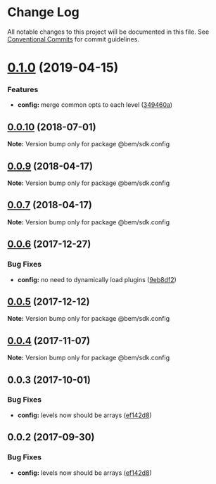 # Change Log

All notable changes to this project will be documented in this file.
See [Conventional Commits](https://conventionalcommits.org) for commit guidelines.

# [0.1.0](https://github.com/bem/bem-sdk/compare/@bem/sdk.config@0.0.10...@bem/sdk.config@0.1.0) (2019-04-15)


### Features

* **config:** merge common opts to each level ([349460a](https://github.com/bem/bem-sdk/commit/349460a))





<a name="0.0.10"></a>
## [0.0.10](https://github.com/bem/bem-sdk/compare/@bem/sdk.config@0.0.9...@bem/sdk.config@0.0.10) (2018-07-01)




**Note:** Version bump only for package @bem/sdk.config

<a name="0.0.9"></a>
## [0.0.9](https://github.com/bem/bem-sdk/compare/@bem/sdk.config@0.0.7...@bem/sdk.config@0.0.9) (2018-04-17)




**Note:** Version bump only for package @bem/sdk.config

<a name="0.0.7"></a>
## [0.0.7](https://github.com/bem/bem-sdk/compare/@bem/sdk.config@0.0.6...@bem/sdk.config@0.0.7) (2018-04-17)




**Note:** Version bump only for package @bem/sdk.config

<a name="0.0.6"></a>
## [0.0.6](https://github.com/bem/bem-sdk/compare/@bem/sdk.config@0.0.5...@bem/sdk.config@0.0.6) (2017-12-27)


### Bug Fixes

* **config:** no need to dynamically load plugins ([9eb8df2](https://github.com/bem/bem-sdk/commit/9eb8df2))




<a name="0.0.5"></a>
## [0.0.5](https://github.com/bem/bem-sdk/compare/@bem/sdk.config@0.0.4...@bem/sdk.config@0.0.5) (2017-12-12)




**Note:** Version bump only for package @bem/sdk.config

<a name="0.0.4"></a>
## [0.0.4](https://github.com/bem/bem-sdk/compare/@bem/sdk.config@0.0.3...@bem/sdk.config@0.0.4) (2017-11-07)




**Note:** Version bump only for package @bem/sdk.config

<a name="0.0.3"></a>
## 0.0.3 (2017-10-01)


### Bug Fixes

* **config:** levels now should be arrays ([ef142d8](https://github.com/bem/bem-sdk/commit/ef142d8))




<a name="0.0.2"></a>
## 0.0.2 (2017-09-30)


### Bug Fixes

* **config:** levels now should be arrays ([ef142d8](https://github.com/bem/bem-sdk/commit/ef142d8))
